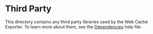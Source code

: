 # Third Party

This directory contains any third party libraries used by the Web Cache Exporter. To learn more about them, see the [Dependencies](Dependencies.txt) help file.
